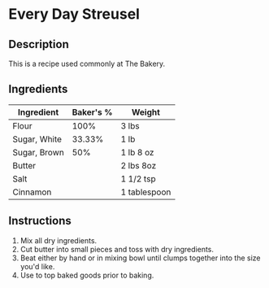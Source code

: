 # Every Day Streusel
## Description
This is a recipe used commonly at The Bakery.

## Ingredients

|Ingredient|Baker's %|Weight|
|---|---|---|
| Flour  | 100%  | 3 lbs |
| Sugar, White  | 33.33% | 1 lb |
| Sugar, Brown  | 50% | 1 lb 8 oz|
| Butter |   | 2 lbs 8oz  |
| Salt  |   | 1 1/2 tsp  |
| Cinnamon | | 1 tablespoon |

## Instructions

1. Mix all dry ingredients.
2. Cut butter into small pieces and toss with dry ingredients.
3. Beat either by hand or in mixing bowl until clumps together into the size you'd like.
4. Use to top baked goods prior to baking.